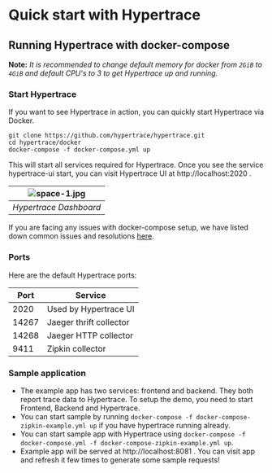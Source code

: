 # Quick start with Hypertrace

## Running Hypertrace with docker-compose

**Note:** *It is recommended to change default memory for docker from `2GiB` to `4GiB` and default CPU's to 3 to get Hypertrace up and running.* 

### Start Hypertrace

If you want to see Hypertrace in action, you can quickly start Hypertrace via Docker.

```
git clone https://github.com/hypertrace/hypertrace.git
cd hypertrace/docker
docker-compose -f docker-compose.yml up
```

This will start all services required for Hypertrace. Once you see the service hypertrace-ui start, you can visit Hypertrace UI at http://localhost:2020 . 

| ![space-1.jpg](https://s3.amazonaws.com/hypertrace-docs/dashboard-1.png) | 
|:--:| 
| *Hypertrace Dashboard* |

If you are facing any issues with docker-compose setup, we have listed down common issues and resolutions [here](https://docs.hypertrace.org/troubleshooting/docker-compose/).

### Ports

Here are the default Hypertrace ports:

| Port  | Service                 |
|-------|-------------------------|
| 2020  | Used by Hypertrace UI   |
| 14267 | Jaeger thrift collector |
| 14268 | Jaeger HTTP collector   |
| 9411  | Zipkin collector        |


### Sample application
- The example app has two services: frontend and backend. They both report trace data to Hypertrace. To setup the demo, you need to start Frontend, Backend and Hypertrace. 
- You can start sample by running `docker-compose -f docker-compose-zipkin-example.yml up` if you have hypertrace running already. 
- You can start sample app with Hypertrace using `docker-compose -f docker-compose.yml -f docker-compose-zipkin-example.yml up`.
- Example app will be served at http://localhost:8081 . You can visit app and refresh it few times to generate some sample requests!
